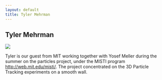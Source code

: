 ```yaml
---
layout: default
title: Tyler Mehrman
---
```



## Tyler Mehrman

![](https://sphotos-b.xx.fbcdn.net/hphotos-prn1/c0.0.403.403/p403x403/541588_10151638667844068_287136652_n.jpg)


Tyler is our guest from MIT working together with Yosef Meller during the summer on the particles project, 
under the MISTI program <http://web.mit.edu/misti/>. The project concentrated on the 3D Particle Tracking experiments on a smooth wall. 